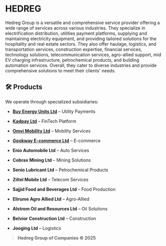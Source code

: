 HEDREG
================

Hedreg Group is a versatile and comprehensive service provider offering a wide range of services across various industries. 
They specialize in electrification distribution, utilities payment platforms, supplying and maintaining electricity equipment, and 
providing tailored solutions for the hospitality and real estate sectors. They also offer haulage, logistics, and transportation services, 
construction expertise, financial services, technology solutions, telecommunication services, agro-allied support, mid EV charging infrastructure,
petrochemical products, and building automation services. Overall, they cater to diverse industries and provide comprehensive 
solutions to meet their clients' needs.


🛠️ Products
------------

We operate through specialized subsidiaries:

*    [**Buy Energy Units Ltd**](https://buyenergyunits.com/) – Utility Payments
    
*    [**Kadpay Ltd**](https://kadpay.com/) – FinTech Platform
    
*   [**Omvi Mobility Ltd**](https://omvimobility.com/) – Mobility Services
  
*   [**Gookway E-commerce Ltd**](https://gookway.com/) – E-commerce
  
*   **Enio Automobile Ltd** – Auto Services
    
*   **Cobrax Mining Ltd** – Mining Solutions
    
*   **Senio Lubricant Ltd** – Petrochemical Products
    
*   **Ziltel Mobile Ltd** – Telecom Services
    
*   **Sajjid Food and Beverages Ltd** – Food Production
    
*   **Elirume Agro Allied Ltd** – Agro-Allied
    
*   **Alstrom Oil and Resources Ltd** – Oil Solutions
    
*   **Belvior Construction Ltd** – Construction
    
*   **Jooging Ltd** – Logistics
    

   >**Hedreg Group of Companies © 2025**

